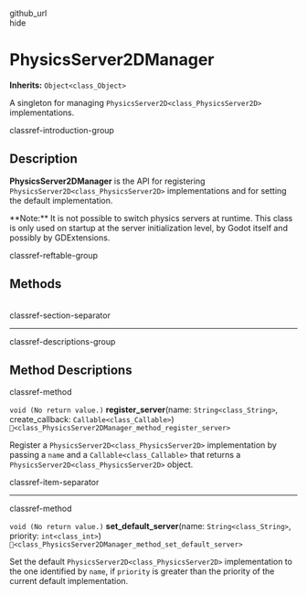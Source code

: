 github\_url  
hide

# PhysicsServer2DManager

**Inherits:** `Object<class_Object>`

A singleton for managing `PhysicsServer2D<class_PhysicsServer2D>`
implementations.

classref-introduction-group

## Description

**PhysicsServer2DManager** is the API for registering
`PhysicsServer2D<class_PhysicsServer2D>` implementations and for setting
the default implementation.

\*\*Note:\*\* It is not possible to switch physics servers at runtime.
This class is only used on startup at the server initialization level,
by Godot itself and possibly by GDExtensions.

classref-reftable-group

## Methods

<table>
<tbody>
<tr>
</tr>
<tr>
</tr>
</tbody>
</table>

classref-section-separator

------------------------------------------------------------------------

classref-descriptions-group

## Method Descriptions

classref-method

`void (No return value.)` **register\_server**(name:
`String<class_String>`, create\_callback: `Callable<class_Callable>`)
`🔗<class_PhysicsServer2DManager_method_register_server>`

Register a `PhysicsServer2D<class_PhysicsServer2D>` implementation by
passing a `name` and a `Callable<class_Callable>` that returns a
`PhysicsServer2D<class_PhysicsServer2D>` object.

classref-item-separator

------------------------------------------------------------------------

classref-method

`void (No return value.)` **set\_default\_server**(name:
`String<class_String>`, priority: `int<class_int>`)
`🔗<class_PhysicsServer2DManager_method_set_default_server>`

Set the default `PhysicsServer2D<class_PhysicsServer2D>` implementation
to the one identified by `name`, if `priority` is greater than the
priority of the current default implementation.
